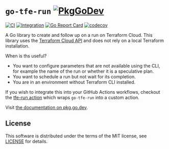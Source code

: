 # `go-tfe-run` [![PkgGoDev](https://pkg.go.dev/badge/github.com/kvrhdn/go-tfe-run)](https://pkg.go.dev/github.com/kvrhdn/go-tfe-run?tab=doc)

[![CI](https://github.com/kvrhdn/go-tfe-run/workflows/CI/badge.svg)](https://github.com/kvrhdn/go-tfe-run/actions?query=workflow%3ACI)
[![Integration](https://github.com/kvrhdn/go-tfe-run/workflows/Integration/badge.svg)](https://github.com/kvrhdn/go-tfe-run/actions?query=workflow%3AIntegration)
[![Go Report Card](https://goreportcard.com/badge/github.com/kvrhdn/go-tfe-run)](https://goreportcard.com/report/github.com/kvrhdn/go-tfe-run)
[![codecov](https://codecov.io/gh/kvrhdn/go-tfe-run/branch/main/graph/badge.svg)](https://codecov.io/gh/kvrhdn/go-tfe-run)

A Go library to create and follow up on a run on Terraform Cloud. This library uses the [Terraform Cloud API](https://www.terraform.io/docs/cloud/run/api.html) and does not rely on a local Terraform installation.

When is ths useful?

- You want to configure parameters that are not available using the CLI, for example the name of the run or whether it is a speculative plan.
- You want to schedule a run but not wait for its completion.
- You are in an environment without Terraform CLI installed.

If you wish to integrate this into your GitHub Actions workflows, checkout the [tfe-run action](https://github.com/marketplace/actions/tfe-run) which wraps `go-tfe-run` into a custom action.

Visit [the documentation on pkg.go.dev](https://pkg.go.dev/github.com/kvrhdn/go-tfe-run?tab=doc).

## License

This software is distributed under the terms of the MIT license, see [LICENSE](./LICENSE) for details.
